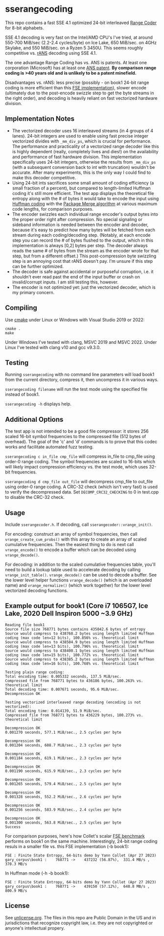 # sserangecoding
This repo contains a fast SSE 4.1 optimized 24-bit interleaved [Range Coder](https://en.wikipedia.org/wiki/Range_coding) for 8-bit alphabets. 

SSE 4.1 decoding is very fast on the Intel/AMD CPU's I've tried, at around 550-700 MiB/sec (2.2-2.4 cycles/byte) on Ice Lake, 650 MiB/sec. on 4GHz Skylake, and 550 MiB/sec. on a Ryzen 5 3450U. This seems roughly competitive vs. [rANS](https://en.wikipedia.org/wiki/Asymmetric_numeral_systems) decoding using SSE 4.1.

The one advantage Range Coding has vs. ANS is patents. At least one corporation (Microsoft) has at least one [ANS patent](https://www.theregister.com/2022/02/17/microsoft_ans_patent/). **By comparison range coding is >40 years old and is unlikely to be a patent minefield.**

Disadvantages vs. rANS: less precise (possibly - on book1 24-bit range coding is more efficient than this [FSE implementation](https://github.com/Cyan4973/FiniteStateEntropy/tree/dev)), slower encode (ultimately due to the post-encode swizzle step to get the byte streams in the right order), and decoding is heavily reliant on fast vectorized hardware division.

## Implementation Notes

- The vectorized decoder uses 16 interleaved streams (in 4 groups of 4 lanes). 24-bit integers are used to enable using fast precise integer vectorized divides with `_mm_div_ps`, which is crucial for performance. The performance and practicality of a vectorized range decoder like this is highly dependent (really, completely lives and dies!) on the availability and performance of fast hardware division. This implementation specifically uses 24-bit integers, otherwise the results from `_mm_div_ps` (with a subsequent conversion back to int with truncation) wouldn't be accurate. After many experiments, this is the only way I could find to make this decoder competitive. 
- Using 24-bit ints sacrifices some small amount of coding efficiency (a small fraction of a percent), but compared to length-limited Huffman coding it's still more efficient. The test app displays the theoretical file entropy along with the # of bytes it would take to encode the input using [Huffman coding](https://en.wikipedia.org/wiki/Huffman_coding) with the [Package Merge algorithm](https://create.stephan-brumme.com/length-limited-prefix-codes/) at various maximum code lengths, for comparison purposes.
- The encoder swizzles each individual range encoder's output bytes into the proper order right after compression. No special signaling or sideband information is needed between the encoder and decoder, because it's easy to predict how many bytes will be fetched from each stream during each coding/decoding step. (Notably, at each encode step you can record the # of bytes flushed to the output, which in this implementation is always [0,2] bytes per step. The decoder always reads the same # of bytes from the stream as the encoder wrote for that step, but from a different offset.) This post-compression byte swizzling step is an annoying cost that rANS doesn't pay. I'm unsure if this step can be further optimized.
- The decoder is safe against accidental or purposeful corruption, i.e. it shouldn't ever read past the end of the input buffer or crash on invalid/corrupt inputs. I am still testing this, however. 
- The encoder is not optimized yet: just the vectorized decoder, which is my primary concern. 

## Compiling

Use [cmake](https://cmake.org/) under Linux or Windows with Visual Studio 2019 or 2022:

`cmake .`  
`make`

Under Windows I've tested with clang, MSVC 2019 and MSVC 2022. Under Linux I've tested with clang v10 and gcc v9.3.0.

## Testing

Running `sserangecoding` with no command line parameters will load book1 from the current directory, compress it, then uncompress it in various ways. 

`sserangecoding filename` will run the test mode using the specified file instead of book1.

`sserangecoding -h` displays help.

## Additional Options

The test app is not intended to be a good file compressor: it stores 256 scaled 16-bit symbol frequencies to the compressed file (512 bytes of overhead). The goal of the 'c' and 'd' commands is to prove that this codec works and facilitate automated fuzz testing.

`sserangecoding c in_file cmp_file` will compress in_file to cmp_file using order-0 range coding. The symbol frequencies are scaled to 16-bits which will likely impact compression efficiency vs. the test mode, which uses 32-bit frequencies.

`sserangecoding d cmp_file out_file` will decompress cmp_file to out_file using order-0 range coding. A CRC-32 check (which isn't very fast) is used to verify the decompressed data. Set `DECOMP_CRC32_CHECKING` to 0 in test.cpp to disable the CRC-32 check.

## Usage

Include `sserangecoder.h`. If decoding, call `sserangecoder::vrange_init()`. 

For encoding: construct an array of symbol frequencies, then call `vrange_create_cum_probs()` with this array to create an array of scaled cumulative frequencies. Then the easiest thing to do is next call `vrange_encode()` to encode a buffer which can be decoded using `vrange_decode()`.

For decoding: in addition to the scaled cumulative frequencies table, you'll need to build a lookup table used to accelerate decoding by calling `vrange_init_table()`. `vrange_decode()` can be used to decode a buffer. See the lower level helper functions `vrange_decode()` (which is an overloaded name) and `vrange_normalize()` (which work together) for the lower level vectorized decoding functions.

## Example output for book1 (Core i7 1065G7, Ice Lake, 2020 Dell Inspiron 5000 ~3.9 GHz)

```
Reading file book1
Source file size 768771 bytes contains 435042.6 bytes of entropy
Source would compress to 438768.2 bytes using length limited Huffman coding (max code len=12 bits), 100.856% vs. theoretical limit
Source would compress to 438504.9 bytes using length limited Huffman coding (max code len=13 bits), 100.796% vs. theoretical limit
Source would compress to 438400.1 bytes using length limited Huffman coding (max code len=15 bits), 100.772% vs. theoretical limit
Source would compress to 438385.2 bytes using length limited Huffman coding (max code len=16 bits), 100.768% vs. theoretical limit

Testing plain range coding:
Total encoding time: 0.005332 seconds, 137.5 MiB/sec.
Compressed file from 768771 bytes to 436186 bytes, 100.263% vs. theoretical limit
Total decoding time: 0.007671 seconds, 95.6 MiB/sec.
Decompression OK

Testing vectorized interleaved range decoding (encoding is not vectorized):
Total encoding time: 0.014139, 51.9 MiB/sec.
Compressed file from 768771 bytes to 436229 bytes, 100.273% vs. theoretical limit

Decompression OK
0.001270 seconds, 577.1 MiB/sec., 2.5 cycles per byte

Decompression OK
0.001204 seconds, 608.7 MiB/sec., 2.3 cycles per byte

Decompression OK
0.001184 seconds, 619.1 MiB/sec., 2.3 cycles per byte

Decompression OK
0.001190 seconds, 615.9 MiB/sec., 2.3 cycles per byte

Decompression OK
0.001265 seconds, 579.4 MiB/sec., 2.5 cycles per byte

Decompression OK
0.001328 seconds, 552.2 MiB/sec., 2.6 cycles per byte

Decompression OK
0.001256 seconds, 583.9 MiB/sec., 2.4 cycles per byte

Decompression OK
0.001300 seconds, 563.8 MiB/sec., 2.5 cycles per byte
Success
```

For comparison purposes, here's how Collet's scalar [FSE benchmark](https://github.com/Cyan4973/FiniteStateEntropy/tree/dev) performs on book1 on the same machine. Interestingly, 24-bit range coding resuls in a smaller file vs. this FSE implementation (-b book1):

```
FSE : Finite State Entropy, 64-bits demo by Yann Collet (Apr 27 2023)
gary_corpus\book1 :    768771 ->    437232 (56.87%),  331.4 MB/s ,  370.3 MB/s
```

In Huffman mode (-h -b book1):

```
FSE : Finite State Entropy, 64-bits demo by Yann Collet (Apr 27 2023)
gary_corpus\book1 :    768771 ->    439150 (57.12%),  648.8 MB/s ,  800.9 MB/s
```

## License

See [unlicense.org](https://unlicense.org/). The files in this repo are Public Domain in the US and in jurisdictions that recognize copyright law, i.e. they are not copyrighted or anyone's intellectual propery.

